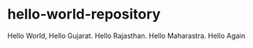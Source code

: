 # hello-world-repository
Hello World,
Hello Gujarat.
Hello Rajasthan.
Hello Maharastra.
Hello Again

